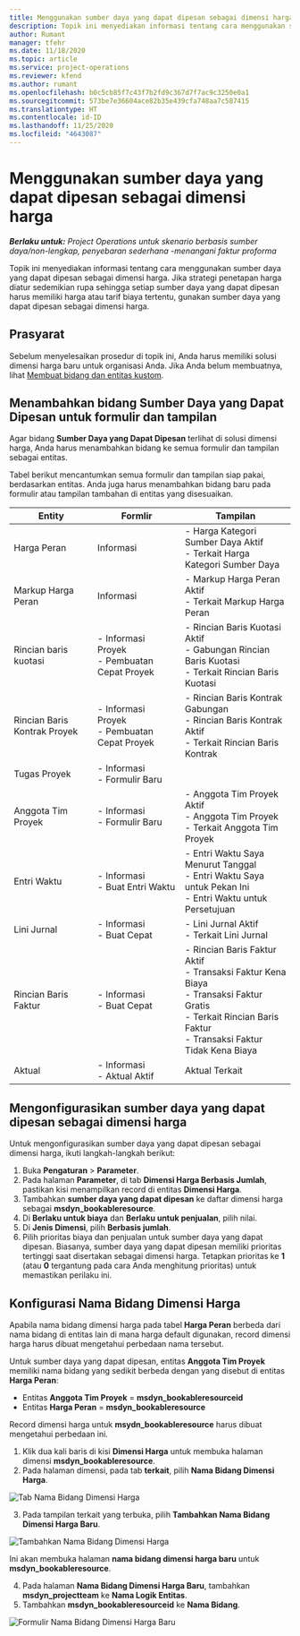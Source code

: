 ```yaml
---
title: Menggunakan sumber daya yang dapat dipesan sebagai dimensi harga
description: Topik ini menyediakan informasi tentang cara menggunakan sumber daya yang dapat dipesan sebagai dimensi harga.
author: Rumant
manager: tfehr
ms.date: 11/18/2020
ms.topic: article
ms.service: project-operations
ms.reviewer: kfend
ms.author: rumant
ms.openlocfilehash: b0c5cb85f7c43f7b2fd9c367d7f7ac9c3250e0a1
ms.sourcegitcommit: 573be7e36604ace82b35e439cfa748aa7c587415
ms.translationtype: HT
ms.contentlocale: id-ID
ms.lasthandoff: 11/25/2020
ms.locfileid: "4643087"
---
```

# <a name="use-a-bookable-resource-as-a-pricing-dimension"></a>Menggunakan sumber daya yang dapat dipesan sebagai dimensi harga

 _**Berlaku untuk:** Project Operations untuk skenario berbasis sumber daya/non-lengkap, penyebaran sederhana -menangani faktur proforma_ 

Topik ini menyediakan informasi tentang cara menggunakan sumber daya yang dapat dipesan sebagai dimensi harga. Jika strategi penetapan harga diatur sedemikian rupa sehingga setiap sumber daya yang dapat dipesan harus memiliki harga atau tarif biaya tertentu, gunakan sumber daya yang dapat dipesan sebagai dimensi harga.

## <a name="prerequisites"></a>Prasyarat
Sebelum menyelesaikan prosedur di topik ini, Anda harus memiliki solusi dimensi harga baru untuk organisasi Anda. Jika Anda belum membuatnya, lihat [Membuat bidang dan entitas kustom](../pricing-costing/create-custom-fields-entities-pricing-dimensions.md).

## <a name="add-the-bookable-resource-field-to-forms-and-views"></a>Menambahkan bidang Sumber Daya yang Dapat Dipesan untuk formulir dan tampilan
Agar bidang **Sumber Daya yang Dapat Dipesan** terlihat di solusi dimensi harga, Anda harus menambahkan bidang ke semua formulir dan tampilan sebagai entitas.

Tabel berikut mencantumkan semua formulir dan tampilan siap pakai, berdasarkan entitas. Anda juga harus menambahkan bidang baru pada formulir atau tampilan tambahan di entitas yang disesuaikan.

|   Entity        | Formlir   |Tampilan        |
| ------------------------------|---------------------------------|----------------------------------|
|  Harga Peran| Informasi | - Harga Kategori Sumber Daya Aktif<br> - Terkait Harga Kategori Sumber Daya |
|  Markup Harga Peran| Informasi| - Markup Harga Peran Aktif<br>- Terkait Markup Harga Peran |
|  Rincian baris kuotasi| - Informasi Proyek<br>- Pembuatan Cepat Proyek| - Rincian Baris Kuotasi Aktif<br>- Gabungan Rincian Baris Kuotasi<br>- Terkait Rincian Baris Kuotasi |
|  Rincian Baris Kontrak Proyek| - Informasi Proyek<br>- Pembuatan Cepat Proyek| - Rincian Baris Kontrak Gabungan<br>- Rincian Baris Kontrak Aktif<br>- Terkait Rincian Baris Kontrak |
|  Tugas Proyek| - Informasi<br>- Formulir Baru| &nbsp; |
|  Anggota Tim Proyek| - Informasi<br>- Formulir Baru| - Anggota Tim Proyek Aktif<br>- Anggota Tim Proyek<br>- Terkait Anggota Tim Proyek |
|  Entri Waktu| - Informasi<br>- Buat Entri Waktu| - Entri Waktu Saya Menurut Tanggal<br>- Entri Waktu Saya untuk Pekan Ini<br>- Entri Waktu untuk Persetujuan|
|  Lini Jurnal| - Informasi<br>- Buat Cepat| - Lini Jurnal Aktif<br>- Terkait Lini Jurnal |
|  Rincian Baris Faktur| - Informasi<br>- Buat Cepat| - Rincian Baris Faktur Aktif<br>- Transaksi Faktur Kena Biaya<br>- Transaksi Faktur Gratis<br>- Terkait Rincian Baris Faktur <br>- Transaksi Faktur Tidak Kena Biaya|
|  Aktual| - Informasi<br>- Aktual Aktif| Aktual Terkait |

## <a name="set-up-a-bookable-resource-as-a-pricing-dimension"></a>Mengonfigurasikan sumber daya yang dapat dipesan sebagai dimensi harga
Untuk mengonfigurasikan sumber daya yang dapat dipesan sebagai dimensi harga, ikuti langkah-langkah berikut:

1. Buka **Pengaturan** > **Parameter**. 
2. Pada halaman **Parameter**, di tab **Dimensi Harga Berbasis Jumlah**, pastikan kisi menampilkan record di entitas **Dimensi Harga**. 
2. Tambahkan **sumber daya yang dapat dipesan** ke daftar dimensi harga sebagai **msdyn_bookableresource**. 
3. Di **Berlaku untuk biaya** dan **Berlaku untuk penjualan**, pilih nilai.
4. Di **Jenis Dimensi**, pilih **Berbasis jumlah**. 
5. Pilih prioritas biaya dan penjualan untuk sumber daya yang dapat dipesan. Biasanya, sumber daya yang dapat dipesan memiliki prioritas tertinggi saat disertakan sebagai dimensi harga. Tetapkan prioritas ke **1** (atau **0** tergantung pada cara Anda menghitung prioritas) untuk memastikan perilaku ini.

## <a name="set-up-pricing-dimension-field-names"></a>Konfigurasi Nama Bidang Dimensi Harga

Apabila nama bidang dimensi harga pada tabel **Harga Peran** berbeda dari nama bidang di entitas lain di mana harga default digunakan, record dimensi harga harus dibuat mengetahui perbedaan nama tersebut.  

Untuk sumber daya yang dapat dipesan, entitas **Anggota Tim Proyek** memiliki nama bidang yang sedikit berbeda dengan yang disebut di entitas **Harga Peran**: 

 - Entitas **Anggota Tim Proyek** = **msdyn_bookableresourceid**
 - Entitas **Harga Peran** = **msdyn_bookableresource**

Record dimensi harga untuk **msydn_bookableresource** harus dibuat mengetahui perbedaan ini.

1. Klik dua kali baris di kisi **Dimensi Harga** untuk membuka halaman dimensi **msdyn_bookableresource**.
2. Pada halaman dimensi, pada tab **terkait**, pilih **Nama Bidang Dimensi Harga**.

  ![Tab Nama Bidang Dimensi Harga](media/PD-fieldname.png)

3. Pada tampilan terkait yang terbuka, pilih **Tambahkan Nama Bidang Dimensi Harga Baru**.

  ![Tambahkan Nama Bidang Dimensi Harga](media/Add-NewPD-fieldname.png)

  Ini akan membuka halaman **nama bidang dimensi harga baru** untuk **msdyn_bookableresource**. 

4. Pada halaman **Nama Bidang Dimensi Harga Baru**, tambahkan **msdyn_projectteam** ke **Nama Logik Entitas**.
5. Tambahkan **msdyn_bookableresourceid** ke **Nama Bidang**.

 ![Formulir Nama Bidang Dimensi Harga Baru](media/PD-fieldname-Added.png)
